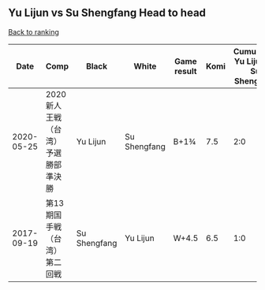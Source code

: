 ## Yu Lijun vs Su Shengfang Head to head

[Back to ranking](../../index.md)




| **Date** | **Comp** | **Black** | **White** | **Game result** | **Komi** | **Cumulative Yu Lijun vs Su Shengfang** | **Yu Lijun streak** | **Su Shengfang streak** | 
| --- | --- | --- | --- | --- | --- | --- | --- | --- |
| 2020-05-25 | 2020新人王戦（台湾）予選勝部準決勝 | Yu Lijun | Su Shengfang | B+1¾ | 7.5 | 2:0 | 2 | 0 | 
| 2017-09-19 | 第13期国手戦（台湾）第二回戦 | Su Shengfang | Yu Lijun | W+4.5 | 6.5 | 1:0 | 1 | 0 |




